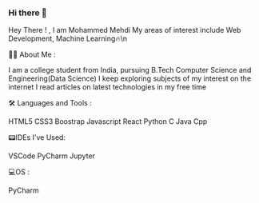 ### Hi there 👋

<!--
**catosaurusrex2003/catosaurusrex2003** is a ✨ _special_ ✨ repository because its `README.md` (this file) appears on your GitHub profile.

Here are some ideas to get you started:

- 🔭 I’m currently working on ...
- 🌱 I’m currently learning ...
- 👯 I’m looking to collaborate on ...
- 🤔 I’m looking for help with ...
- 💬 Ask me about ...
- 📫 How to reach me: ...
- 😄 Pronouns: ...
- ⚡ Fun fact: ...
-->
Hey There !  , I am Mohammed Mehdi
My areas of interest include Web Development, Machine Learning🔥\n




👨‍💻 About Me :

I am a college student from India, pursuing B.Tech Computer Science and Engineering(Data Science)
I keep exploring subjects of my interest on the internet
I read articles on latest technologies in my free time



🛠️ Languages and Tools :

HTML5  CSS3  Boostrap  Javascript   React  Python  C  Java  Cpp 


📟IDEs I've Used:

VSCode  PyCharm  Jupyter

💻OS :

PyCharm 
